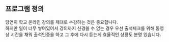## 프로그램 정의

당연히 학교 온라인 강의를 제대로 수강하는 것은 중요합니다.   
하지만 일이 너무 쌓여있어서 강의까지 신경쓸 수 없는 경우 우선 출석체크를 위해 동영상 시간을 채워 출석인증을 하고 그 후에 다시 듣는게 효율적인 상황도 분명 있습니다.  